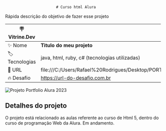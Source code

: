                            # Curso html Alura

Rápida descrição do objetivo de fazer esse projeto

| :placard: Vitrine.Dev |     |
| -------------  | --- |
| :sparkles: Nome        | **Titulo do meu projeto**
| :label: Tecnologias | java, html, ruby, c# (tecnologias utilizadas)
| :rocket: URL         | file:///C:/Users/Rafael%20Rodrigues/Desktop/PORTFOLIO/index.html
| :fire: Desafio     | https://url-do-desafio.com.br

<!-- Inserir imagem com a #vitrinedev ao final do link -->
![]()![Projeto Portfolio Alura 2023](https://github.com/rafaelunderscorerdrigs/literate-train/assets/130865143/3aaea4a3-87e1-4a2b-9b49-a60c412c4668#vitrinedev)


## Detalhes do projeto

O projeto está relacionado as aulas referente ao curso de Html 5, dentro do curso de programação Web da Alura. Em andamento.
